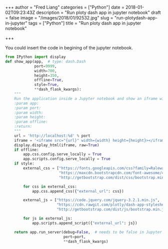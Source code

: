 +++
author = "Fred Liang"
categories = ["Python"]
date = 2018-01-02T09:23:43Z
description = "Run ploty dash app in jupyter notebook"
draft = false
image = "/images/2018/01/92532.jpg"
slug = "run-plotydash-app-in-jupyter"
tags = ["Python"]
title = "Run ploty dash app in jupyter notebook"

+++

You could insert the code in begining of the jupyter notebook.

``` Python
from IPython import display
def show_app(app,  # type: dash.Dash
             port=9999,
             width=700,
             height=350,
             offline=True,
             style=True,
             **dash_flask_kwargs):
    """
    Run the application inside a Jupyter notebook and show an iframe with it
    :param app:
    :param port:
    :param width:
    :param height:
    :param offline:
    :return:
    """
    url = 'http://localhost:%d' % port
    iframe = '<iframe src="{url}" width={width} height={height}></iframe>'.format(url=url,width=width,height=height)
    display.display_html(iframe, raw=True)
    if offline:
        app.css.config.serve_locally = True
        app.scripts.config.serve_locally = True
    if style:
        external_css = ["https://fonts.googleapis.com/css?family=Raleway:400,300,600",
                        "https://maxcdn.bootstrapcdn.com/font-awesome/4.7.0/css/font-awesome.min.css",
                        "http://getbootstrap.com/dist/css/bootstrap.min.css", ]

        for css in external_css:
            app.css.append_css({"external_url": css})

        external_js = ["https://code.jquery.com/jquery-3.2.1.min.js",
                       "https://cdn.rawgit.com/plotly/dash-app-stylesheets/a3401de132a6d0b652ba11548736b1d1e80aa10d/dash-goldman-sachs-report-js.js",
                       "http://getbootstrap.com/dist/js/bootstrap.min.js"]

        for js in external_js:
            app.scripts.append_script({"external_url": js})

    return app.run_server(debug=False,  # needs to be false in Jupyter
                          port=port,
                          **dash_flask_kwargs)

```

